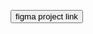 
<html>
<body>
 
<a href="https://www.figma.com/proto/4cnoMRbkhfZzbbqiMc9t59/Untitled?node-id=1-12&t=isnqGin4rpk60hu9-1&scaling=scale-down&content-scaling=fixed&page-id=0%3A1&starting-point-node-id=1%3A3057"><button>figma project link </button></a>
</body>
</html>
